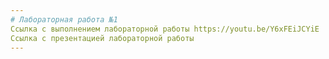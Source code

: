 ```yaml
---
# Лабораторная работа №1
Ссылка с выполнением лабораторной работы https://youtu.be/Y6xFEiJCYiE
Ссылка с презентацией лабораторной работы 
---
```

